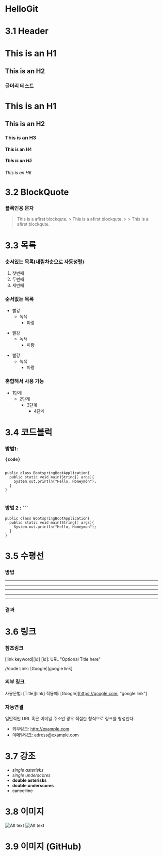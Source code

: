 # HelloGit

# 3.1 Header
This is an H1
==============

This is an H2
-------------

### 글머리 테스트
# This is an H1
## This is an H2
### This is an H3
#### This is an H4
##### This is an H5
###### This is an H6

# 3.2 BlockQuote
### 블록인용 문자
> This is a afirst blockqute.
>     > This is a afirst blockqute.
>     >     > This is a afirst blockqute.

# 3.3 목록
### 순서있는 목록(내림차순으로 자동정렬)
1. 첫번째
2. 두번째
3. 세번째
### 순서없는 목록
* 빨강
  * 녹색
    * 파랑
+ 빨강
  + 녹색
    + 파랑
- 빨강
  - 녹색
    - 파랑
### 혼합해서 사용 가능
* 1단계
  - 2단계
    + 3단계
      + 4단계
      
# 3.4 코드블럭
### 방법1: <pre><code>{code}</code></pre>
<pre>
<code>
public class BootspringBootApplication{
  public static void main(String[] args){
    System.out.println("Hello, Honeymon");
  }
}
</code>
</pre>
### 방법 2 : ```
```
public class BootspringBootApplication{
  public static void main(String[] args){
    System.out.println("Hello, Honeymon");
  }
}
```

# 3.5 수평선
### 방법
* * *
***
*****
- - -
-----------------------------
### 결과
# 3.6 링크
### 참조링크
[link keyword][id]
[id]: URL "Optional Title here"

//code
Link: [Google][google link]

[googlelink]: https://google.com "Go google"

### 외부 링크
사용문법: [Title][link]
적용예: [Google][https://google.com, "google link"]

### 자동연결
일반적인 URL 혹은 이메일 주소인 경우 적절한 형식으로 링크를 형성한다.
* 외부링크: <http://example.com>
* 이메일링크: <adress@example.com>

# 3.7 강조
- *single asterisks*
- _single underscores_
- **double asterisks**
- __double underscores__
- ~~cancelline~~

# 3.8 이미지
![Alt text](/path/to/img.jpg)
![Alt text](/path/to/img.jpg "Optional title")

# 3.9 이미지 (GitHub)
